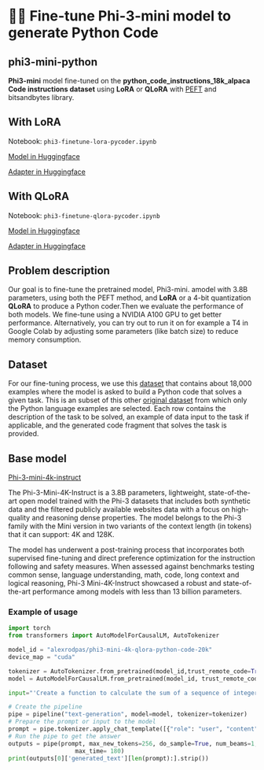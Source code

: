 # 👩‍💻 Fine-tune Phi-3-mini model to generate Python Code

## phi3-mini-python

**Phi3-mini** model fine-tuned on the **python_code_instructions_18k_alpaca Code instructions dataset** using **LoRA** or **QLoRA** with [PEFT](https://github.com/huggingface/peft) and bitsandbytes library.

## With LoRA

Notebook: `phi3-finetune-lora-pycoder.ipynb`

[Model in Huggingface](https://huggingface.co/alexrodpas/phi3-mini-4k-lora-python-code-18k)

[Adapter in Huggingface](https://huggingface.co/alexrodpas/phi3-mini-LoRA)

## With QLoRA

Notebook: `phi3-finetune-qlora-pycoder.ipynb`

[Model in Huggingface](https://huggingface.co/alexrodpas/phi3-mini-4k-qlora-python-code-18k)

[Adapter in Huggingface](https://huggingface.co/alexrodpas/phi3-mini-QLoRA)

## Problem description

Our goal is to fine-tune the pretrained model, Phi3-mini. amodel with 3.8B parameters, using both the PEFT method, and **LoRA** or a 4-bit quantization **QLoRA** to produce a Python coder.Then we evaluate the performance of both models. We fine-tune using a NVIDIA A100 GPU to get better performance. Alternatively, you can try out to run it on for example a T4 in Google Colab by adjusting some parameters (like batch size) to reduce memory consumption.

## Dataset

For our fine-tuning process, we use this [dataset](https://huggingface.co/datasets/iamtarun/python_code_instructions_18k_alpaca) that contains about 18,000 examples where the model is asked to build a Python code that solves a given task. This is an subset of this other [original dataset](https://huggingface.co/datasets/sahil2801/code_instructions_120k) from which only the Python language examples are selected. Each row contains the description of the task to be solved, an example of data input to the task if applicable, and the generated code fragment that solves the task is provided.


## Base model

[Phi-3-mini-4k-instruct](https://huggingface.co/microsoft/Phi-3-mini-4k-instruct)

The Phi-3-Mini-4K-Instruct is a 3.8B parameters, lightweight, state-of-the-art open model trained with the Phi-3 datasets that includes both synthetic data and the filtered publicly available websites data with a focus on high-quality and reasoning dense properties. The model belongs to the Phi-3 family with the Mini version in two variants of the context length (in tokens) that it can support: 4K and 128K.

The model has underwent a post-training process that incorporates both supervised fine-tuning and direct preference optimization for the instruction following and safety measures. When assessed against benchmarks testing common sense, language understanding, math, code, long context and logical reasoning, Phi-3 Mini-4K-Instruct showcased a robust and state-of-the-art performance among models with less than 13 billion parameters.


### Example of usage

```py
import torch
from transformers import AutoModelForCausalLM, AutoTokenizer

model_id = "alexrodpas/phi3-mini-4k-qlora-python-code-20k"
device_map = "cuda"

tokenizer = AutoTokenizer.from_pretrained(model_id,trust_remote_code=True)
model = AutoModelForCausalLM.from_pretrained(model_id, trust_remote_code=True, torch_dtype="auto", device_map=device_map)

input="'Create a function to calculate the sum of a sequence of integers.\n Input: [1, 2, 3, 4, 5]'"

# Create the pipeline
pipe = pipeline("text-generation", model=model, tokenizer=tokenizer)
# Prepare the prompt or input to the model
prompt = pipe.tokenizer.apply_chat_template([{"role": "user", "content": input}], tokenize=False, add_generation_prompt=True)
# Run the pipe to get the answer
outputs = pipe(prompt, max_new_tokens=256, do_sample=True, num_beams=1, temperature=0.3, top_k=50, top_p=0.95,
                   max_time= 180)
print(outputs[0]['generated_text'][len(prompt):].strip())

```
